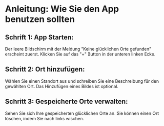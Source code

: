 # Anleitung: Wie Sie den App benutzen sollten 
## Schrift 1: App Starten:
Der leere Bildschirm mit der Meldung "Keine glücklichen Orte gefunden" erscheint zuerst. Klicken Sie auf das "+" Button in der unteren linken Ecke.
## Schritt 2: Ort hinzufügen: 
Wählen Sie einen Standort aus und schreiben Sie eine Beschreibung für den gewählten Ort. Das Hinzufügen eines Bildes ist optional.
## Schritt 3: Gespeicherte Orte verwalten:
Sehen Sie sich Ihre gespeicherten glücklichen Orte an. Sie können einen Ort löschen, indem Sie nach links wischen.
